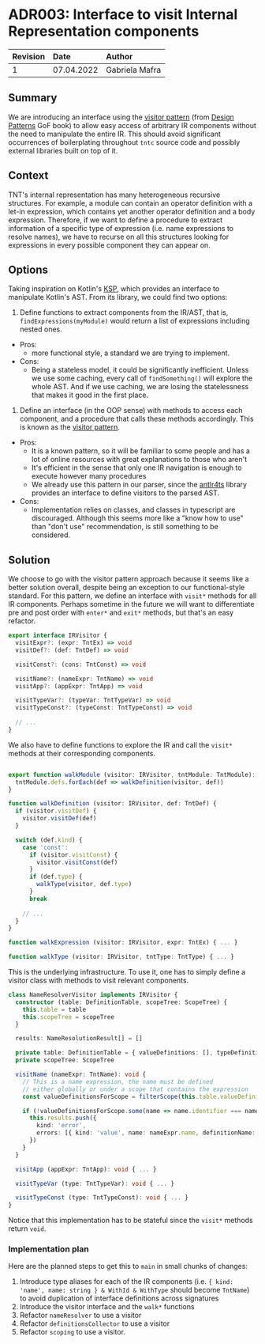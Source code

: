 # ADR003: Interface to visit Internal Representation components

| Revision | Date       | Author           |
| :------- | :--------- | :--------------- |
| 1        | 07.04.2022 | Gabriela Mafra   |

## Summary

We are introducing an interface using the [visitor pattern][] (from [Design
Patterns][] GoF book) to allow easy access of arbitrary IR components without
the need to manipulate the entire IR. This should avoid significant occurrences
of boilerplating throughout `tntc` source code and possibly external libraries
built on top of it.

## Context

TNT's internal representation has many heterogeneous recursive structures. For
example, a module can contain an operator definition with a let-in expression,
which contains yet another operator definition and a body expression. Therefore,
if we want to define a procedure to extract information of a specific type of
expression (i.e. name expressions to resolve names), we have to recurse on all
this structures looking for expressions in every possible component they can
appear on.

## Options

Taking inspiration on Kotlin's [KSP][], which provides an interface to
manipulate Kotlin's AST. From its library, we could find two options:
1. Define functions to extract components from the IR/AST, that is,
   `findExpressions(myModule)` would return a list of expressions including
   nested ones.
  - Pros:
    - more functional style, a standard we are trying to implement.
  - Cons:
    - Being a stateless model, it could be significantly inefficient. Unless we
      use some caching, every call of `findSomething()` will explore the whole
      AST. And if we use caching, we are losing the statelessness that makes it
      good in the first place.
1. Define an interface (in the OOP sense) with methods to access each component,
   and a procedure that calls these methods accordingly. This is known as the
   [visitor pattern][].
  - Pros:
    - It is a known pattern, so it will be familiar to some people and has a lot
      of online resources with great explanations to those who aren't
    - It's efficient in the sense that only one IR navigation is enough to
      execute however many procedures
    - We already use this pattern in our parser, since the [antlr4ts][] library
      provides an interface to define visitors to the parsed AST.
  - Cons:
    - Implementation relies on classes, and classes in typescript are
      discouraged. Although this seems more like a "know how to use" than
      "don't use" recommendation, is still something to be considered.

## Solution

We choose to go with the visitor pattern approach because it seems like a better
solution overall, despite being an exception to our functional-style standard.
For this pattern, we define an interface with `visit*` methods for all IR
components. Perhaps sometime in the future we will want to differentiate pre and
post order with `enter*` and `exit*` methods, but that's an easy refactor.

```ts
export interface IRVisitor {
  visitExpr?: (expr: TntEx) => void
  visitDef?: (def: TntDef) => void

  visitConst?: (cons: TntConst) => void

  visitName?: (nameExpr: TntName) => void
  visitApp?: (appExpr: TntApp) => void

  visitTypeVar?: (typeVar: TntTypeVar) => void
  visitTypeConst?: (typeConst: TntTypeConst) => void
  
  // ...
}
```

We also have to define functions to explore the IR and call the `visit*` methods
at their corresponding components.

```ts

export function walkModule (visitor: IRVisitor, tntModule: TntModule): void {
  tntModule.defs.forEach(def => walkDefinition(visitor, def))
}

function walkDefinition (visitor: IRVisitor, def: TntDef) {
  if (visitor.visitDef) {
    visitor.visitDef(def)
  }

  switch (def.kind) {
    case 'const':
      if (visitor.visitConst) {
        visitor.visitConst(def)
      }
      if (def.type) {
        walkType(visitor, def.type)
      }
      break
    
    // ...
  }
}

function walkExpression (visitor: IRVisitor, expr: TntEx) { ... }

function walkType (visitor: IRVisitor, tntType: TntType) { ... } 
```

This is the underlying infrastructure. To use it, one has to simply define a
visitor class with methods to visit relevant components.

```ts
class NameResolverVisitor implements IRVisitor {
  constructor (table: DefinitionTable, scopeTree: ScopeTree) {
    this.table = table
    this.scopeTree = scopeTree
  }

  results: NameResolutionResult[] = []

  private table: DefinitionTable = { valueDefinitions: [], typeDefinitions: [] }
  private scopeTree: ScopeTree

  visitName (nameExpr: TntName): void {
    // This is a name expression, the name must be defined
    // either globally or under a scope that contains the expression
    const valueDefinitionsForScope = filterScope(this.table.valueDefinitions, scopesForId(this.scopeTree, nameExpr.id))

    if (!valueDefinitionsForScope.some(name => name.identifier === nameExpr.name)) {
      this.results.push({
        kind: 'error',
        errors: [{ kind: 'value', name: nameExpr.name, definitionName: 'defName', reference: nameExpr.id }],
      })
    }
  }

  visitApp (appExpr: TntApp): void { ... } 

  visitTypeVar (type: TntTypeVar): void { ... }

  visitTypeConst (type: TntTypeConst): void { ... } 
}
```

Notice that this implementation has to be stateful since the `visit*` methods
return `void`.

### Implementation plan

Here are the planned steps to get this to `main` in small chunks of changes:

1. Introduce type aliases for each of the IR components (i.e. `{ kind: 'name',
   name: string } & WithId & WithType` should become `TntName`) to avoid
   duplication of interface definitions across signatures
1. Introduce the visitor interface and the `walk*` functions
1. Refactor `nameResolver` to use a visitor
1. Refactor `definitionsCollector` to use a visitor
1. Refactor `scoping` to use a visitor.

[Design Patterns]: https://www.worldcat.org/title/design-patterns-elements-of-reusable-object-oriented-software/oclc/31171684
[visitor pattern]: https://refactoring.guru/design-patterns/visitor
[antlr4ts]: https://github.com/tunnelvisionlabs/antlr4ts
[KSP]: https://kotlinlang.org/docs/ksp-overview.html

